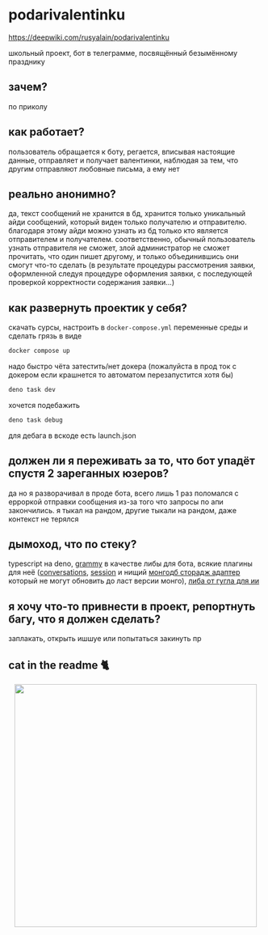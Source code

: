 
# podarivalentinku

https://deepwiki.com/rusyalain/podarivalentinku

школьный проект, бот в телеграмме, посвящённый безымённому празднику

## зачем?

по приколу

## как работает?

пользователь обращается к боту, регается, вписывая настоящие данные, отправляет и получает валентинки, наблюдая за тем, что другим отправляют любовные письма, а ему нет

## реально анонимно?

да, текст сообщений не хранится в бд, хранится только уникальный айди сообщений, который виден только получателю и отправителю. благодаря этому айди можно узнать из бд только кто является отправителем и получателем. соответственно, обычный пользователь узнать отправителя не сможет, злой администратор не сможет прочитать, что один пишет другому, и только объединившись они смогут что-то сделать (в результате процедуры рассмотрения заявки, оформленной следуя процедуре оформления заявки, с последующей проверкой корректности содержания заявки...)

## как развернуть проектик у себя?

скачать сурсы, настроить в ```docker-compose.yml``` переменные среды и сделать грязь в виде
```bash
docker compose up
```
надо быстро чёта затестить/нет докера (пожалуйста в прод ток с докером если крашнется то автоматом перезапустится хотя бы)
```bash
deno task dev
```
хочется подебажить
```bash
deno task debug
```
для дебага в вскоде есть launch.json

## должен ли я переживать за то, что бот упадёт спустя 2 зареганных юзеров?

да
но я разворачивал в проде бота, всего лишь 1 раз поломался с ерроркой отправки сообщения из-за того что запросы по апи закончились. я тыкал на рандом, другие тыкали на рандом, даже контекст не терялся

## дымоход, что по стеку?

typescript на deno, [grammy](https://github.com/grammyjs/grammY) в качестве либы для бота, всякие плагины для неё ([conversations](https://github.com/grammyjs/conversations), [session](https://grammy.dev/plugins/session) и нищий [монгодб сторадж адаптер](https://github.com/grammyjs/storages/tree/main/packages/mongodb) который не могут обновить до ласт версии монго), [либа от гугла для ии](https://github.com/google-gemini/generative-ai-js)

## я хочу что-то привнести в проект, репортнуть багу, что я должен сделать?

заплакать, открыть ишшуе или попытаться закинуть пр

## cat in the readme 🐈

<p align="center">
    <img src="https://cataas.com/cat" align="center" width="480" />
</p>
